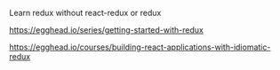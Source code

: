 Learn redux without react-redux or redux

https://egghead.io/series/getting-started-with-redux

https://egghead.io/courses/building-react-applications-with-idiomatic-redux
